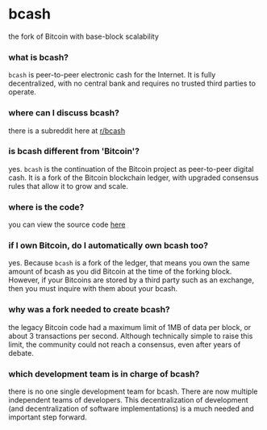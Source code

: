 # bcash

the fork of Bitcoin with base-block scalability

### what is bcash?

`bcash` is peer-to-peer electronic cash for the Internet. It is fully decentralized, with no central bank and requires no trusted third parties to operate.

### where can I discuss bcash?

there is a subreddit here at [r/bcash](https://reddit.com/r/bcash)

### is bcash different from 'Bitcoin'?

yes. `bcash` is the continuation of the Bitcoin project as peer-to-peer digital cash. It is a fork of the Bitcoin blockchain ledger, with upgraded consensus rules that allow it to grow and scale.

### where is the code?

you can view the source code [here](https://github.com/Bitcoin-ABC/bitcoin-abc)

### if I own Bitcoin, do I automatically own bcash too? 

yes. Because `bcash` is a fork of the ledger, that means you own the same amount of bcash as you did Bitcoin at the time of the forking block. However, if your Bitcoins are stored by a third party such as an exchange, then you must inquire with them about your bcash.

### why was a fork needed to create bcash?

the legacy Bitcoin code had a maximum limit of 1MB of data per block, or about 3 transactions per second. Although technically simple to raise this limit, the community could not reach a consensus, even after years of debate.

### which development team is in charge of bcash? 

there is no one single development team for bcash. There are now multiple independent teams of developers. This decentralization of development (and decentralization of software implementations) is a much needed and important step forward.
